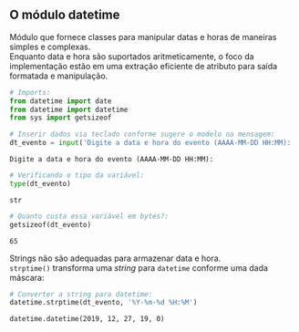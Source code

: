 ## O módulo datetime

Módulo que fornece classes para manipular datas e horas de maneiras simples e
complexas.  
Enquanto data e hora são suportados aritmeticamente, o foco da implementação
estão em uma extração eficiente de atributo para saída formatada e
manipulação.

``` python
# Imports:
from datetime import date
from datetime import datetime
from sys import getsizeof
```

``` python
# Inserir dados via teclado conforme sugere o modelo na mensagem:
dt_evento = input('Digite a data e hora do evento (AAAA-MM-DD HH:MM): ')
```

``` console
Digite a data e hora do evento (AAAA-MM-DD HH:MM):
```

``` python
# Verificando o tipo da variável:
type(dt_evento)
```

``` console
str
```

``` python
# Quanto custa essa variável em bytes?:
getsizeof(dt_evento)
```

``` console
65
```

Strings não são adequadas para armazenar data e hora.  
`strptime()` transforma uma *string* para `datetime` conforme uma dada
máscara:

``` python
# Converter a string para datetime:
datetime.strptime(dt_evento, '%Y-%m-%d %H:%M')
```

``` console
datetime.datetime(2019, 12, 27, 19, 0)
```


